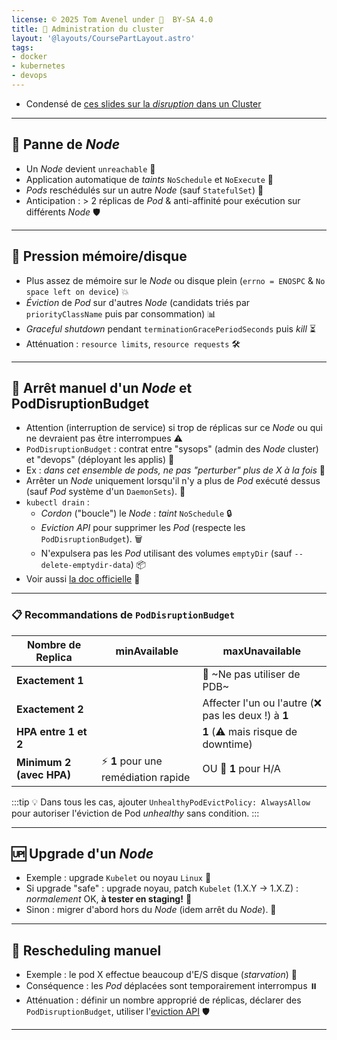 ```yaml
---
license: © 2025 Tom Avenel under 󰵫  BY-SA 4.0
title: 🔧 Administration du cluster
layout: '@layouts/CoursePartLayout.astro'
tags:
- docker
- kubernetes
- devops
---
```


- Condensé de [ces slides sur la _disruption_ dans un Cluster](https://github.com/jpetazzo/container.training/blob/main/slides/k8s/disruptions.md)

---

## 🛑 Panne de _Node_

- Un _Node_ devient `unreachable` 🚨
- Application automatique de _taints_ `NoSchedule` et `NoExecute` 🔧
- _Pods_ reschédulés sur un autre _Node_ (sauf `StatefulSet`) 🔄
- Anticipation : > 2 réplicas de _Pod_ & anti-affinité pour exécution sur différents _Node_ 🛡️

---

## 💾 Pression mémoire/disque

- Plus assez de mémoire sur le _Node_ ou disque plein (`errno = ENOSPC` & `No space left on device`) 💥
- _Éviction_ de _Pod_ sur d'autres _Node_ (candidats triés par `priorityClassName` puis par consommation) 📊
- _Graceful shutdown_ pendant `terminationGracePeriodSeconds` puis _kill_ ⏳
- Atténuation : `resource limits`, `resource requests` 🛠️

---

## 🛑 Arrêt manuel d'un _Node_ et PodDisruptionBudget

- Attention (interruption de service) si trop de réplicas sur ce _Node_ ou qui ne devraient pas être interrompues ⚠️
- `PodDisruptionBudget` : contrat entre "sysops" (admin des _Node_ cluster) et "devops" (déployant les applis) 🤝
- Ex : *dans cet ensemble de pods, ne pas "perturber" plus de X à la fois* 📝
- Arrêter un _Node_ uniquement lorsqu'il n'y a plus de _Pod_ exécuté dessus (sauf _Pod_ système d'un `DaemonSets`). 🛑
- `kubectl drain` :
  - _Cordon_ ("boucle") le _Node_ : _taint_ `NoSchedule` 🔒
  - _Eviction API_ pour supprimer les _Pod_ (respecte les `PodDisruptionBudget`). 🗑️
  - N'expulsera pas les _Pod_ utilisant des volumes `emptyDir` (sauf `--delete-emptydir-data`) 📦
- Voir aussi [la doc officielle](https://kubernetes.io/docs/tasks/administer-cluster/safely-drain-node/) 📖

---

### 📋 Recommandations de `PodDisruptionBudget`
| Nombre de Replica | minAvailable | maxUnavailable |
|---------------|--------------|----------------|
| **Exactement 1** | | 🚫 ~Ne pas utiliser de PDB~ |
| **Exactement 2** | | Affecter l'un ou l'autre (❌ pas les deux !) à **1** |
| **HPA entre 1 et 2** | | **1** (⚠️ mais risque de downtime) |
| **Minimum 2 (avec HPA)** | ⚡ **1** pour une remédiation rapide | OU 💪 **1** pour H/A |

:::tip
💡 Dans tous les cas, ajouter `UnhealthyPodEvictPolicy: AlwaysAllow` pour autoriser l'éviction de Pod _unhealthy_ sans condition.
:::

---

## 🆙 Upgrade d'un _Node_

- Exemple : upgrade `Kubelet` ou noyau `Linux` 🔄
- Si upgrade "safe" : upgrade noyau, patch `Kubelet` (1.X.Y → 1.X.Z) : _normalement_ OK, **à tester en staging!** 🧪
- Sinon : migrer d'abord hors du _Node_ (idem arrêt du _Node_). 🚚

---

## 🔄 Rescheduling manuel

- Exemple : le pod X effectue beaucoup d'E/S disque (_starvation_) 💽
- Conséquence : les _Pod_ déplacées sont temporairement interrompus ⏸️
- Atténuation : définir un nombre approprié de réplicas, déclarer des `PodDisruptionBudget`, utiliser l'[eviction API](https://kubernetes.io/docs/concepts/scheduling-eviction/api-eviction/) 🛡️

---

